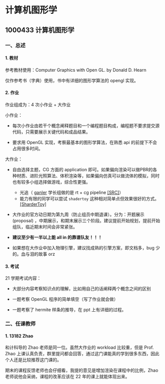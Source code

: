 # 计算机图形学

## 1000433 计算机图形学

### 一、总述

#### 1. 教材

参考教材使用：Computer Graphics with Open GL. by Donald D. Hearn

仅作参考书（字典）使用，书中有详细的图形学算法的 opengl 实现。

#### 2. 作业

作业组成为：4 次小作业 + 大作业

小作业：

* 每次小作业由若干个概念阐释题目和一个编程题目构成，编程题不要求提交源代码，只需要展示关键代码和成品结果。

* 要求用 OpenGL 实现，考察最基本的图形学算法，在熟悉 api 的前提下不会占用很多时间。

大作业：

* 自由选择主题，CG 方面的 application 即可。如果偏向渲染可以做PBR的各种材质、进阶光照算法、体积渲染等，如果偏向仿真可以做流体的模拟，同时也有较多小组选择做游戏，综合性更强。

  * 光追（ [ganler](https://github.com/ganler) 学长组做的是 rt + cg pipeline [[SRC]](https://github.com/ganler/bimulator)）
  * 能力有限的同学可以尝试 `shadertoy` 这种相对简单点但效果很好的方式。[[SharderToy]](https://www.shadertoy.com/)

* 大作业的官方动日期为第九周（防止组员中期退课）。分为：开题展示 (proposal) ，中期展示，和期末展示三个阶段。建议提前开始规划，提前开始组队，临近期末时间会非常紧张。

* **建议至少有一半以上能 all in 的靠谱队友！！！** 

* 如果想在大作业中加入物理引擎，建议找成熟的引擎方案，即文档多，bug 少的。血与泪的故事 orz 

#### 3. 考试

21 学期考试内容：

* 大部分内容考察知识点的理解，比如用自己的话阐释两个概念之间的区别

* 一题考察 OpenGL 程序的简单填空（写了作业就会做）

* 一题考察了 hermite 样条的推导，在 ppt 上有详细的过程。

### 二、任课教师

#### 1. 13182 Zhao

和计科导的 Zhao 老师是同一位。虽然大作业的 workload 比较重，但是 Prof. Zhao 上课认真负责，群里提问都会回答，通过这门课能真的学到很多东西，因此个人还是比较推荐这门课的。

期末的课程反馈老师也会仔细看，我提的意见是增加渲染在课程中的比例，Zhao 老师说他会采纳，课程的改革应该在 22 年的课上就能体现出来。